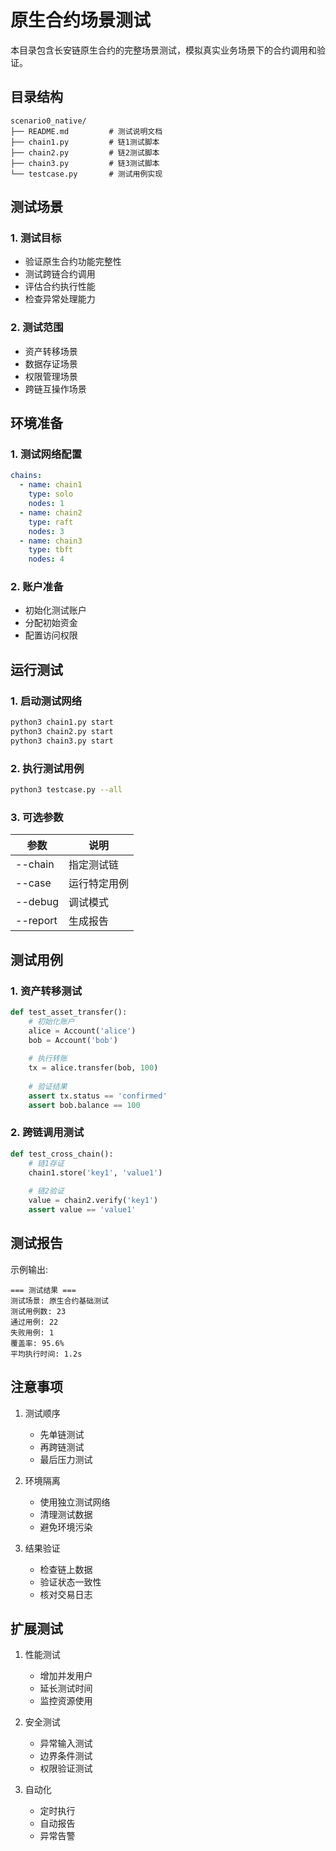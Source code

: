 # 原生合约场景测试

本目录包含长安链原生合约的完整场景测试，模拟真实业务场景下的合约调用和验证。

## 目录结构

```
scenario0_native/
├── README.md         # 测试说明文档
├── chain1.py         # 链1测试脚本
├── chain2.py         # 链2测试脚本
├── chain3.py         # 链3测试脚本
└── testcase.py       # 测试用例实现
```

## 测试场景

### 1. 测试目标
- 验证原生合约功能完整性
- 测试跨链合约调用
- 评估合约执行性能
- 检查异常处理能力

### 2. 测试范围
- 资产转移场景
- 数据存证场景
- 权限管理场景
- 跨链互操作场景

## 环境准备

### 1. 测试网络配置
```yaml
chains:
  - name: chain1
    type: solo
    nodes: 1
  - name: chain2
    type: raft
    nodes: 3
  - name: chain3
    type: tbft
    nodes: 4
```

### 2. 账户准备
- 初始化测试账户
- 分配初始资金
- 配置访问权限

## 运行测试

### 1. 启动测试网络
```bash
python3 chain1.py start
python3 chain2.py start
python3 chain3.py start
```

### 2. 执行测试用例
```bash
python3 testcase.py --all
```

### 3. 可选参数
| 参数 | 说明 |
|------|------|
| --chain | 指定测试链 |
| --case | 运行特定用例 |
| --debug | 调试模式 |
| --report | 生成报告 |

## 测试用例

### 1. 资产转移测试
```python
def test_asset_transfer():
    # 初始化账户
    alice = Account('alice')
    bob = Account('bob')
    
    # 执行转账
    tx = alice.transfer(bob, 100)
    
    # 验证结果
    assert tx.status == 'confirmed'
    assert bob.balance == 100
```

### 2. 跨链调用测试
```python
def test_cross_chain():
    # 链1存证
    chain1.store('key1', 'value1')
    
    # 链2验证
    value = chain2.verify('key1')
    assert value == 'value1'
```

## 测试报告

示例输出:
```
=== 测试结果 ===
测试场景: 原生合约基础测试
测试用例数: 23
通过用例: 22
失败用例: 1
覆盖率: 95.6%
平均执行时间: 1.2s
```

## 注意事项

1. 测试顺序
   - 先单链测试
   - 再跨链测试
   - 最后压力测试

2. 环境隔离
   - 使用独立测试网络
   - 清理测试数据
   - 避免环境污染

3. 结果验证
   - 检查链上数据
   - 验证状态一致性
   - 核对交易日志

## 扩展测试

1. 性能测试
   - 增加并发用户
   - 延长测试时间
   - 监控资源使用

2. 安全测试
   - 异常输入测试
   - 边界条件测试
   - 权限验证测试

3. 自动化
   - 定时执行
   - 自动报告
   - 异常告警
